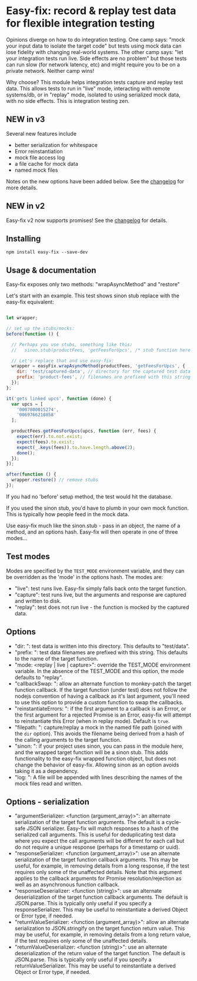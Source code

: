 
Easy-fix: record & replay test data for flexible integration testing
====================================================================

Opinions diverge on how to do integration testing.  One camp says: "mock your input data to isolate the target code" but tests using mock data can lose fidelity with changing real-world systems.  The other camp says: "let your integration tests run live. Side effects are no problem" but those tests can run slow (for network latency, etc) and might require you to be on a private network.  Neither camp wins!

Why choose?  This module helps integration tests capture and replay test data.  This allows tests to run in "live" mode, interacting with remote systems/db, or in "replay" mode, isolated to using serialized mock data, with no side effects. This is integration testing zen.

NEW in v3
---------
Several new features include
* better serialization for whitespace
* Error reinstantiation
* mock file access log
* a file cache for mock data
* named mock files

Notes on the new options have been added below.
See the [changelog](CHANGELOG.md) for more details.

NEW in v2
---------
Easy-fix v2 now supports promises!  See the [changelog](CHANGELOG.md) for details.

Installing
----------
`npm install easy-fix --save-dev`


Usage & documentation
---------------------

Easy-fix exposes only two methods: "wrapAsyncMethod" and "restore"

Let's start with an example.  This test shows sinon stub replace with the easy-fix equivalent:

```javascript

let wrapper;

// set up the stubs/mocks:
before(function () {

  // Perhaps you use stubs, something like this:
  //   sinon.stub(productFees, 'getFeesForUpcs', /* stub function here */ );

  // Let's replace that and use easy-fix:
  wrapper = easyFix.wrapAsyncMethod(productFees, 'getFeesForUpcs', {
    dir: 'test/captured-data', // directory for the captured test data
    prefix: 'product-fees', // filenames are prefixed with this string
  });
};

it('gets linked upcs', function (done) {
  var upcs = [
    '0007800015274',
    '0069766210858'
  ];

  productFees.getFeesForUpcs(upcs, function (err, fees) {
    expect(err).to.not.exist;
    expect(fees).to.exist;
    expect(_.keys(fees)).to.have.length.above(2);
    done();
  });
});

after(function () {
  wrapper.restore() // remove stubs
});
```

If you had no 'before' setup method, the test would hit the database.

If you used the sinon stub, you'd have to plumb in your own mock function.  This is typically how people feed in the mock data.

Use easy-fix much like the sinon.stub - pass in an object, the name of a method, and an options hash.  Easy-fix will then operate in one of three modes...

Test modes
----------

Modes are specified by the `TEST_MODE` environment variable, and they can be overridden as the 'mode' in the options hash.  The modes are:

*  "live": test runs live.  Easy-fix simply falls back onto the target function.
*  "capture": test runs live, but the arguments and response are captured and written to disk.
*  "replay": test does not run live - the function is mocked by the captured data.

Options
-------

*  "dir: <string>": test data is written into this directory. This defaults to "test/data".
*  "prefix: <string>": test data filenames are prefixed with this string. This defaults to the name of the target function.
*  "mode: <replay | live | capture>": override the TEST_MODE environment variable.  In the absence of the TEST_MODE and this option, the mode defaults to "replay".
*  "callbackSwap: <function>": allow an alternate function to monkey-patch the target function callback.  If the target function (under test) does not follow the nodejs convention of having a callback as it's last argument, you'll need to use this option to provide a custom function to swap the callbacks.
*  "reinstantiateErrors: <boolean>": if the first argument to a callback is an Errror, or the first argument for a rejected Promise is an Error, easy-fix will attempt to reinstantiate this Error (when in replay mode). Default is `true`.
*  "filepath: <string>": capture/replay a mock in the named file path (joined with the `dir` option).  This avoids the filename being derived from a hash of the calling arguments to the target function.
*  "sinon: <sinon module>": if your project uses sinon, you can pass in the module here, and the wrapped target function will be a sinon stub. This adds functionality to the easy-fix wrapped function object, but does not change the behavior of easy-fix.  Allowing sinon as an option avoids taking it as a dependency.
*  "log: <filename>": A file will be appended with lines describing the names of the mock files read and written.

Options - serialization
-----------------------

*  "argumentSerializer: <function (argument_array)>":  an alternate serialization of the target function arguments.  The default is a cycle-safe JSON serializer.  Easy-fix will match responses to a hash of the serialized call arguments. This is useful for deduplicating test data where you expect the call arguments will be different for each call but do not require a unique response (perhaps for a timestamp or uuid).
*  "responseSerializer: <function (argument_array)>":  use an alternate serialization of the target function callback arguments.  This may be useful, for example, in removing details from a long response, if the test requires only some of the unaffected details.  Note that this argument applies to the callback arguments for Promise resolution/rejection as well as an asynchronous function callback.
*  "responseDeserializer: <function (string)>":  use an alternate deserialization of the target function callback arguments.  The default is JSON.parse. This is typically only useful if you specify a responseSerializer. This may be useful to reinstantiate a derived Object or Error type, if needed.
*  "returnValueSerializer: <function (argument_array)>":  allow an alternate serialization to JSON.stringify on the target function return value.  This may be useful, for example, in removing details from a long return value, if the test requires only some of the unaffected details.
*  "returnValueDeserializer: <function (string)>":  use an alternate deserialization of the return value of the target function.  The default is JSON.parse. This is typically only useful if you specify a returnValueSerializer. This may be useful to reinstantiate a derived Object or Error type, if needed.

